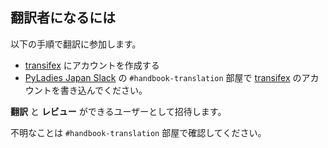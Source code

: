 ## 翻訳者になるには
以下の手順で翻訳に参加します。

- [transifex](https://www.transifex.com/) にアカウントを作成する
- [PyLadies Japan Slack](https://pyladies-japan.slack.com/) の `#handbook-translation` 部屋で [transifex](https://www.transifex.com/) のアカウントを書き込んでください。

**翻訳** と **レビュー** ができるユーザーとして招待します。

不明なことは `#handbook-translation` 部屋で確認してください。
